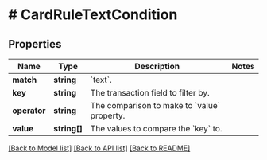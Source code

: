 # # CardRuleTextCondition

## Properties

Name | Type | Description | Notes
------------ | ------------- | ------------- | -------------
**match** | **string** | &#x60;text&#x60;. |
**key** | **string** | The transaction field to filter by. |
**operator** | **string** | The comparison to make to &#x60;value&#x60; property. |
**value** | **string[]** | The values to compare the &#x60;key&#x60; to. |

[[Back to Model list]](../../README.md#models) [[Back to API list]](../../README.md#endpoints) [[Back to README]](../../README.md)
